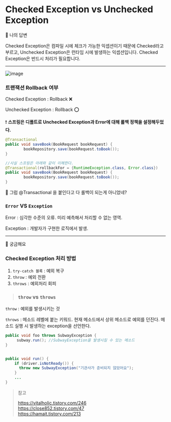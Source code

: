 # Checked Exception vs Unchecked Exception

:rocket: 나의 답변

Checked Exception은 컴파일 시에 체크가 가능한 익셉션이기 때문에 Checked라고 부르고, Unchecked Exception은 런타임 시에 발생하는 익셉션입니다. Checked Exception은 반드시 처리가 필요합니다.

---



![image](https://user-images.githubusercontent.com/19922698/87325467-71867b00-c56c-11ea-868f-cff01a224e51.png)





### 트랜잭션 Rollback 여부

Checked Exception : Rollback :x: 

Unchecked Exception : Rollback :o: 

❗️ **스프링은 디폴트로 Unchecked Exception과 Error에 대해 롤백 정책을 설정해두었다.**

```java
@Transactional
public void saveBook(BookRequest bookRequest) {
		bookRepository.save(bookRequest.toBook());
}

//사실 스프링은 아래와 같이 이해한다.
@Transactional(rollbackFor = {RuntimeException.class, Error.class})
public void saveBook(BookRequest bookRequest) {
		bookRepository.save(bookRequest.toBook());
}
```

🤔 그럼 @Transactional 을 붙인다고 다 롤백이 되는게 아니었네?



### `Error` VS `Exception`

Error : 심각한 수준의 오류. 미리 예측해서 처리할 수 없는 영역. 

Exception : 개발자가 구현한 로직에서 발생.

---

:pencil: 궁금해요

### Checked Exception 처리 방법

1. `try-catch 블록` : 예외 복구
2. `throw` : 예외 전환
3. `throws` : 예외처리 회피



> ### `throw` vs `throws`

`throw` : 예외를 발생시키는 것

`throws` : 메소드 레벨에 붙는 키워드. 현재 메소드에서 상위 메소드로 예외를 던진다. 메소드 실행 시 발생하는 exception을 선언한다.

```java
public void foo throws SubwayException {
 	 subway.run(); //SubwayException을 발생시킬 수 있는 메소드
}


public void run() {
    if (driver.isNotReady()) {
      throw new SubwayException("기관사가 준비되지 않았어요");
    }
    ...
}
```





> 참고
>
> https://vitalholic.tistory.com/246  
> https://close852.tistory.com/47  
> https://hamait.tistory.com/213  
>

